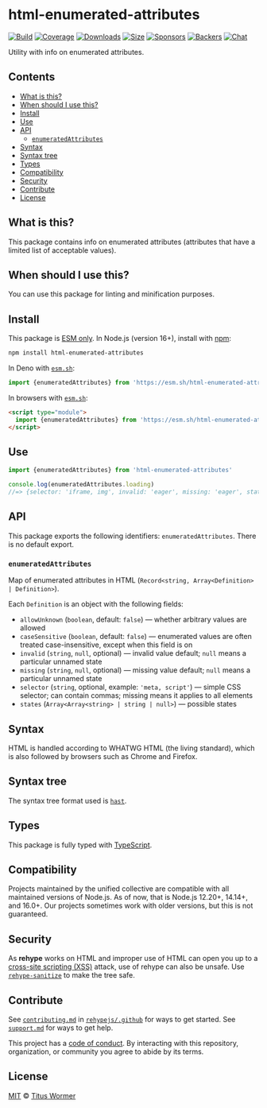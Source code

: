 <!--This file is generated-->

# html-enumerated-attributes

[![Build][build-badge]][build]
[![Coverage][coverage-badge]][coverage]
[![Downloads][downloads-badge]][downloads]
[![Size][size-badge]][size]
[![Sponsors][funding-sponsors-badge]][funding]
[![Backers][funding-backers-badge]][funding]
[![Chat][chat-badge]][chat]

Utility with info on enumerated attributes.

## Contents

*   [What is this?](#what-is-this)
*   [When should I use this?](#when-should-i-use-this)
*   [Install](#install)
*   [Use](#use)
*   [API](#api)
    *   [`enumeratedAttributes`](#enumeratedattributes)
*   [Syntax](#syntax)
*   [Syntax tree](#syntax-tree)
*   [Types](#types)
*   [Compatibility](#compatibility)
*   [Security](#security)
*   [Contribute](#contribute)
*   [License](#license)

## What is this?

This package contains info on enumerated attributes (attributes that have
a limited list of acceptable values).

## When should I use this?

You can use this package for linting and minification purposes.

## Install

This package is [ESM only][esm].
In Node.js (version 16+), install with [npm][]:

```sh
npm install html-enumerated-attributes
```

In Deno with [`esm.sh`][esm-sh]:

```js
import {enumeratedAttributes} from 'https://esm.sh/html-enumerated-attributes@0'
```

In browsers with [`esm.sh`][esm-sh]:

```html
<script type="module">
  import {enumeratedAttributes} from 'https://esm.sh/html-enumerated-attributes@0?bundle'
</script>
```

## Use

```js
import {enumeratedAttributes} from 'html-enumerated-attributes'

console.log(enumeratedAttributes.loading)
//=> {selector: 'iframe, img', invalid: 'eager', missing: 'eager', states: ['eager', 'lazy']}
```

## API

This package exports the following identifiers:
`enumeratedAttributes`.
There is no default export.

### `enumeratedAttributes`

Map of enumerated attributes in HTML (`Record<string, Array<Definition> | Definition>`).

Each `Definition` is an object with the following fields:

*   `allowUnknown` (`boolean`, default: `false`)
    — whether arbitrary values are allowed
*   `caseSensitive` (`boolean`, default: `false`)
    — enumerated values are often treated case-insensitive, except when
    this field is on
*   `invalid` (`string`, `null`, optional)
    — invalid value default; `null` means a particular unnamed state
*   `missing` (`string`, `null`, optional)
    — missing value default; `null` means a particular unnamed state
*   `selector` (`string`, optional, example: `'meta, script'`)
    — simple CSS selector; can contain commas; missing means it applies to
    all elements
*   `states` (`Array<Array<string> | string | null>`)
    — possible states

## Syntax

HTML is handled according to WHATWG HTML (the living standard), which is also
followed by browsers such as Chrome and Firefox.

## Syntax tree

The syntax tree format used is [`hast`][hast].

## Types

This package is fully typed with [TypeScript][].

## Compatibility

Projects maintained by the unified collective are compatible with all maintained
versions of Node.js.
As of now, that is Node.js 12.20+, 14.14+, and 16.0+.
Our projects sometimes work with older versions, but this is not guaranteed.

## Security

As **rehype** works on HTML and improper use of HTML can open you up to a
[cross-site scripting (XSS)][xss] attack, use of rehype can also be unsafe.
Use [`rehype-sanitize`][rehype-sanitize] to make the tree safe.

## Contribute

See [`contributing.md`][contributing] in [`rehypejs/.github`][health] for ways
to get started.
See [`support.md`][support] for ways to get help.

This project has a [code of conduct][coc].
By interacting with this repository, organization, or community you agree to
abide by its terms.

## License

[MIT][license] © [Titus Wormer][author]

[author]: https://wooorm.com

[build]: https://github.com/rehypejs/rehype-minify/actions

[build-badge]: https://github.com/rehypejs/rehype-minify/workflows/main/badge.svg

[chat]: https://github.com/rehypejs/rehype/discussions

[chat-badge]: https://img.shields.io/badge/chat-discussions-success.svg

[coc]: https://github.com/rehypejs/.github/blob/main/code-of-conduct.md

[contributing]: https://github.com/rehypejs/.github/blob/main/contributing.md

[coverage]: https://codecov.io/github/rehypejs/rehype-minify

[coverage-badge]: https://img.shields.io/codecov/c/github/rehypejs/rehype-minify.svg

[downloads]: https://www.npmjs.com/package/html-enumerated-attributes

[downloads-badge]: https://img.shields.io/npm/dm/html-enumerated-attributes.svg

[esm]: https://gist.github.com/sindresorhus/a39789f98801d908bbc7ff3ecc99d99c

[esm-sh]: https://esm.sh

[funding]: https://opencollective.com/unified

[funding-backers-badge]: https://opencollective.com/unified/backers/badge.svg

[funding-sponsors-badge]: https://opencollective.com/unified/sponsors/badge.svg

[hast]: https://github.com/syntax-tree/hast

[health]: https://github.com/rehypejs/.github

[license]: https://github.com/rehypejs/rehype-minify/blob/main/license

[npm]: https://docs.npmjs.com/cli/install

[rehype-sanitize]: https://github.com/rehypejs/rehype-sanitize

[size]: https://bundlephobia.com/result?p=html-enumerated-attributes

[size-badge]: https://img.shields.io/bundlephobia/minzip/html-enumerated-attributes.svg

[support]: https://github.com/rehypejs/.github/blob/main/support.md

[typescript]: https://www.typescriptlang.org

[xss]: https://en.wikipedia.org/wiki/Cross-site_scripting
